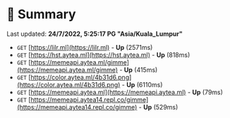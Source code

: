 # 📖 Summary
Last updated: **24/7/2022, 5:25:17 PG "Asia/Kuala_Lumpur"**

- `GET` [https://lilr.ml](https://lilr.ml) - **Up** (2571ms)
- `GET` [https://hst.aytea.ml](https://hst.aytea.ml) - **Up** (818ms)
- `GET` [https://memeapi.aytea.ml/gimme](https://memeapi.aytea.ml/gimme) - **Up** (415ms)
- `GET` [https://color.aytea.ml/4b31d6.png](https://color.aytea.ml/4b31d6.png) - **Up** (6110ms)
- `GET` [https://memeapi.aytea.ml](https://memeapi.aytea.ml) - **Up** (79ms)
- `GET` [https://memeapi.aytea14.repl.co/gimme](https://memeapi.aytea14.repl.co/gimme) - **Up** (529ms)
